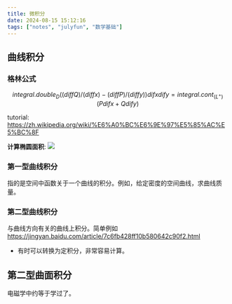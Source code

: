 ```yaml
---
title: 微积分
date: 2024-08-15 15:12:16
tags: ["notes", "julyfun", "数学基础"]
---
```

## 曲线积分

### 格林公式

$$integral.double_D ((diff Q) / (diff x) - (diff P) / (diff y)) dif x dif y = integral.cont_(L^+) (P dif x + Q dif y) $$

tutorial: https://zh.wikipedia.org/wiki/%E6%A0%BC%E6%9E%97%E5%85%AC%E5%BC%8F

**计算椭圆面积**:
![](https://telegraph-image-bhi.pages.dev/file/558029dccee4d9412e978.jpg)

### 第一型曲线积分

指的是空间中函数关于一个曲线的积分。例如，给定密度的空间曲线，求曲线质量。

### 第二型曲线积分

与曲线方向有关的曲线上积分。简单例如 https://jingyan.baidu.com/article/7c6fb428ff10b580642c90f2.html

- 有时可以转换为定积分，非常容易计算。

## 第二型曲面积分

电磁学中约等于学过了。
